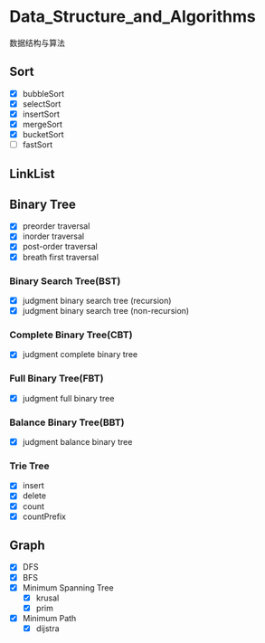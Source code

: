 # Data_Structure_and_Algorithms

数据结构与算法

## Sort
- [x] bubbleSort
- [x] selectSort
- [x] insertSort
- [x] mergeSort
- [x] bucketSort
- [ ] fastSort 

## LinkList

## Binary Tree
- [x] preorder traversal
- [x] inorder traversal
- [x] post-order traversal
- [x] breath first traversal
### Binary Search Tree(BST)
- [x] judgment binary search tree (recursion)
- [x] judgment binary search tree (non-recursion)
### Complete Binary Tree(CBT)
- [x] judgment complete binary tree
### Full Binary Tree(FBT)
- [x] judgment full binary tree
### Balance Binary Tree(BBT)
- [x] judgment balance binary tree
### Trie Tree
- [x] insert
- [x] delete
- [x] count
- [x] countPrefix

## Graph
- [x] DFS
- [x] BFS
- [x] Minimum Spanning Tree
    - [x] krusal
    - [x] prim
- [x] Minimum Path
    - [x] dijstra
